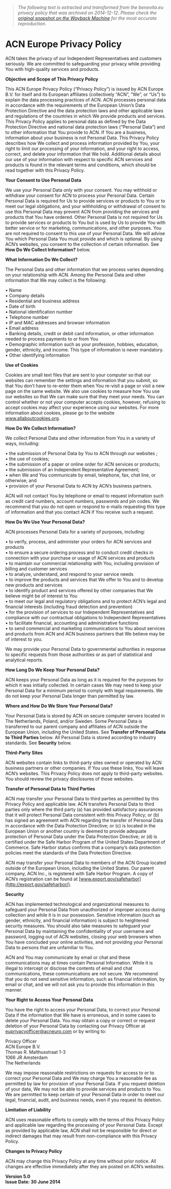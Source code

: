 > *The following text is extracted and transformed from the benevita.eu privacy policy that was archived on 2014-12-12. Please check the [original snapshot on the Wayback Machine](https://web.archive.org/web/20141212185507id_/http%3A//reps.acneuro.com/ACN-Europe_files/policy_terms/policy_EN.html) for the most accurate reproduction.*

# ACN Europe Privacy Policy

ACN takes the privacy of our Independent Representatives and customers seriously. We are committed to safeguarding your privacy while providing You with high-quality services and products.

**Objective and Scope of This Privacy Policy**

This ACN Europe Privacy Policy (“Privacy Policy”) is issued by ACN Europe B.V. for itself and its European affiliates (collectively “ACN”, “We”, or “Us”) to explain the data processing practices of ACN. ACN processes personal data in accordance with the requirements of the European Union’s Data Protection Directive and the data protection laws and other applicable laws and regulations of the countries in which We provide products and services. This Privacy Policy applies to personal data as defined by the Data Protection Directive and national data protection laws (“Personal Data”) and to other information that You provide to ACN. If You are a business, information about your business is not Personal Data. This Privacy Policy describes how We collect and process information provided by You, your right to limit our processing of your information, and your right to access, correct, and delete your information that We hold. Additional details about our use of your information with respect to specific ACN services and products is found in the relevant terms and conditions, which should be read together with this Privacy Policy. 

**Your Consent to Use Personal Data**

We use your Personal Data only with your consent. You may withhold or withdraw your consent for ACN to process your Personal Data. Certain Personal Data is required for Us to provide services or products to You or to meet our legal obligations, and your withholding or withdrawal of consent to use this Personal Data may prevent ACN from providing the services and products that You have ordered. Other Personal Data is not required for Us to provide services or products to You but is used by Us to provide You with better service or for marketing, communications, and other purposes. You are not required to consent to this use of your Personal Data. We will advise You which Personal Data You must provide and which is optional. By using ACN’s websites, you consent to the collection of certain information. See **How Do We Collect Information?** below.

**What Information Do We Collect?**

The Personal Data and other information that we process varies depending on your relationship with ACN. Among the Personal Data and other information that We may collect is the following:

• Name  
• Company details  
• Residential and business address   
• Date of birth  
• National identification number  
• Telephone number  
• IP and MAC addresses and browser information  
• Email address  
• Banking details, credit or debit card information, or other information needed to process payments to or from You  
• Demographic information such as your profession, hobbies, education, gender, ethnicity, and income. This type of information is never mandatory.  
• Other identifying information

**Use of Cookies**

Cookies are small text files that are sent to your computer so that our websites can remember the settings and information that you submit, so that You don’t have to re-enter them when You re-visit a page or visit a new page on the same website. We also use cookies to measure how You use our websites so that We can make sure that they meet your needs. You can control whether or not your computer accepts cookies, however, refusing to accept cookies may affect your experience using our websites. For more information about cookies, please go to the website www.allaboutcookies.org.

**How Do We Collect Information?**

We collect Personal Data and other information from You in a variety of ways, including:

• the submission of Personal Data by You to ACN through our websites ;  
• the use of cookies;  
• the submission of a paper or online order for ACN services or products;  
• the submission of an Independent Representative Agreement;  
• when We and You communicate by email, telephone, fax, chat line, or otherwise; and   
• provision of your Personal Data to ACN by ACN’s business partners.

ACN will not contact You by telephone or email to request information such as credit card numbers, account numbers, passwords and pin codes. We recommend that you do not open or respond to e-mails requesting this type of information and that you contact ACN if You receive such a request.

**How Do We Use Your Personal Data?**

ACN processes Personal Data for a variety of purposes, including: 

• to verify, process, and administer your orders for ACN services and products  
• to ensure a secure ordering process and to conduct credit checks in connection with your purchase or usage of ACN services and products   
• to maintain our commercial relationship with You, including provision of billing and customer services   
• to analyze, understand, and respond to your service needs   
• to improve the products and services that We offer to You and to develop new products and services  
• to identify product and services offered by other companies that We believe might be of interest to You   
• to meet our legal and regulatory obligations and to protect ACN’s legal and financial interests (including fraud detection and prevention)  
• for the provision of services to our Independent Representatives and compliance with our contractual obligations to Independent Representatives  
• to facilitate financial, accounting and administrative functions  
• to send commercial and marketing communications to You about services and products from ACN and ACN business partners that We believe may be of interest to you.

We may provide your Personal Data to governmental authorities in response to specific requests from those authorities or as part of statistical and analytical reports.

**How Long Do We Keep Your Personal Data?**

ACN keeps your Personal Data as long as it is required for the purposes for which it was initially collected. In certain cases We may need to keep your Personal Data for a minimum period to comply with legal requirements. We do not keep your Personal Data longer than permitted by law.

**Where and How Do We Store Your Personal Data?**

Your Personal Data is stored by ACN on secure computer servers located in The Netherlands, Poland, and/or Sweden. Some Personal Data is transferred to our parent company and affiliates of ACN outside the European Union, including the United States. See **Transfer of Personal Data to Third Parties** below. All Personal Data is stored according to industry standards. See **Security** below. 

**Third-Party Sites**

ACN websites contain links to third-party sites owned or operated by ACN business partners or other companies. If You use these links, You will leave ACN’s websites. This Privacy Policy does not apply to third-party websites. You should review the privacy disclosures of those websites.

**Transfer of Personal Data to Third Parties**

ACN may transfer your Personal Data to third parties as permitted by this Privacy Policy and applicable law. ACN transfers Personal Data to third parties only where the third party (a) has provided satisfactory assurances that it will protect Personal Data consistent with this Privacy Policy; or (b) has signed an agreement with ACN regarding the transfer of Personal Data in accordance with the Data Protection Directive; or (c) is located in the European Union or another country is deemed to provide adequate protection of Personal Data under the Data Protection Directive; or (d) is certified under the Safe Harbor Program of the United States Department of Commerce. Safe Harbor status confirms that a company’s data protection policies meet the standards of the Data Protection Directive.

ACN may transfer your Personal Data to members of the ACN Group located outside of the European Union, including the United States. Our parent company, ACN Inc., is registered with Safe Harbor Program. A copy of ACN’s registration can be found at [www.export.gov/safeharbor](http://export.gov/safeharbor/).

**Security**

ACN has implemented technological and organizational measures to safeguard your Personal Data from unauthorized or improper access during collection and while it is in our possession. Sensitive information (such as gender, ethnicity, and financial information) is subject to heightened security measures. You should also take measures to safeguard your Personal Data by maintaining the confidentiality of your username and password, logging out of ACN websites, closing your web browsers when You have concluded your online activities, and not providing your Personal Data to persons that are unfamiliar to You.

ACN and You may communicate by email or chat and these communications may at times contain Personal Information. While it is illegal to intercept or disclose the contents of email and chat communications, these communications are not secure. We recommend that you do not send sensitive information, such as financial information, by email or chat, and we will not ask you to provide this information in this manner.

**Your Right to Access Your Personal Data**

You have the right to access your Personal Data, to correct your Personal Data if the information that We have is erroneous, and in some cases to delete your Personal Data. You may obtain a copy or correct or request deletion of your Personal Data by contacting our Privacy Officer at [euprivacyofficer@acneuro.com](mailto:euprivacyofficer@acneuro.com) or by writing to:

Privacy Officer  
ACN Europe B.V.  
Thomas R. Malthusstraat 1-3  
1066 JR Amsterdam  
The Netherlands

We may impose reasonable restrictions on requests for access to or to correct your Personal Data and We may charge You a reasonable fee as permitted by law for provision of your Personal Data. If you request deletion of your data, We may not be able to provide services and products to You. We are permitted to keep certain of your Personal Data in order to meet our legal, financial, audit, and business needs, even if you request its deletion.

**Limitation of Liability**

ACN uses reasonable efforts to comply with the terms of this Privacy Policy and applicable law regarding the processing of your Personal Data. Except as provided by applicable law, ACN shall not be responsible for direct or indirect damages that may result from non-compliance with this Privacy Policy. 

**Changes to Privacy Policy**

ACN may change this Privacy Policy at any time without prior notice. All changes are effective immediately after they are posted on ACN’s websites. 

**Version 5.0  
Issue Date: 30 June 2014**
